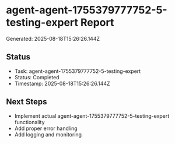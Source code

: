 # agent-agent-1755379777752-5-testing-expert Report

Generated: 2025-08-18T15:26:26.144Z

## Status
- Task: agent-agent-1755379777752-5-testing-expert
- Status: Completed
- Timestamp: 2025-08-18T15:26:26.144Z

## Next Steps
- Implement actual agent-agent-1755379777752-5-testing-expert functionality
- Add proper error handling
- Add logging and monitoring
